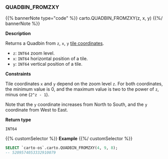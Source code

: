 ### QUADBIN_FROMZXY

{{% bannerNote type="code" %}}
carto.QUADBIN_FROMZXY(z, x, y)
{{%/ bannerNote %}}

**Description**

Returns a Quadbin from `z`, `x`, `y` [tile coordinates](https://wiki.openstreetmap.org/wiki/Slippy_map_tilenames).

* `z`: `INT64` zoom level.
* `x`: `INT64` horizontal position of a tile.
* `y`: `INT64` vertical position of a tile.

**Constraints**

Tile coordinates `x` and `y` depend on the zoom level `z`. For both coordinates, the minimum value is 0, and the maximum value is two to the power of `z`, minus one (`2^z - 1`).

Note that the `y` coordinate increases from North to South, and the `y` coordinate from West to East.

**Return type**

`INT64`

{{% customSelector %}}
**Example**
{{%/ customSelector %}}

```sql
SELECT `carto-os`.carto.QUADBIN_FROMZXY(4, 9, 8);
-- 5209574053332910079
```
